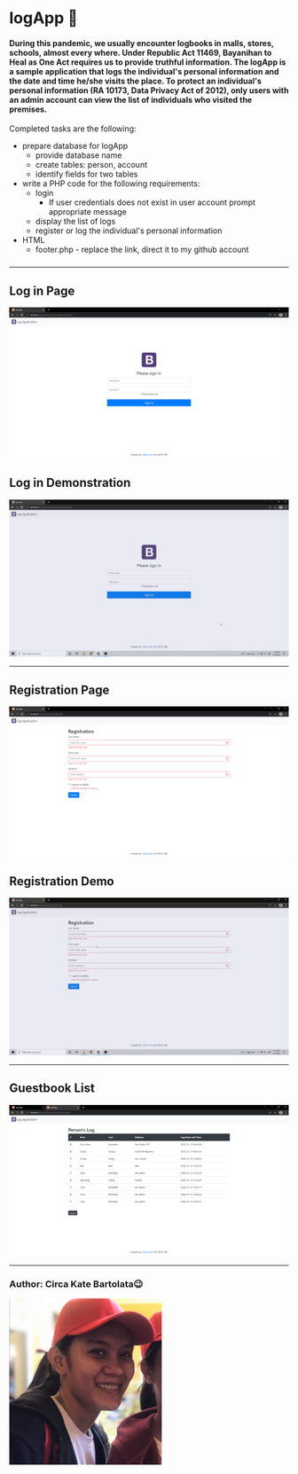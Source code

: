 # logApp :bookmark_tabs:



#### During this pandemic, we usually encounter logbooks in malls, stores, schools, almost every where. Under Republic Act 11469, Bayanihan to Heal as One Act requires us to provide truthful information. The **logApp** is a sample application that logs the individual's personal information and the date and time he/she visits the place. To protect an individual's personal information (RA 10173, Data Privacy Act of 2012), only users with an admin account can view the list of individuals who visited the premises. 

Completed tasks are the following:

* prepare database for logApp
  * provide database name
  * create tables: person, account
  * identify fields for two tables
* write a PHP code for the following requirements:
  * login
    * If user credentials does not exist in user account prompt appropriate message
  * display the list of logs
  * register or log the individual's personal information
* HTML
  * footer.php - replace the link, direct it to my github account
  ###


---


## Log in Page 
![login](logApp-Bartolata/../img&vid/Login.png)

## Log in Demonstration 
![login demo](logApp-Bartolata/../img&vid/login.gif)

---


## Registration Page
![Registration page](logApp-Bartolata/../img&vid/Registration.png)

## Registration Demo
![Registration Demo](logApp-Bartolata/../img&vid/registration.gif)

---


## Guestbook List
![guestlist](logApp-Bartolata/../img&vid/Guestbook-list.png)

---


### Author: Circa Kate Bartolata:wink:
<img src="logApp-Bartolata/../img&vid/author.jpg" width="275" height="300" alt="">

